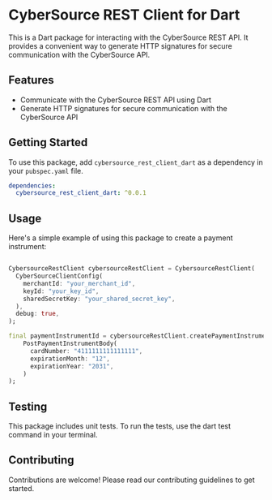 # CyberSource REST Client for Dart

This is a Dart package for interacting with the CyberSource REST API. It provides a convenient way to generate HTTP signatures for secure communication with the CyberSource API.

## Features

- Communicate with the CyberSource REST API using Dart
- Generate HTTP signatures for secure communication with the CyberSource API

## Getting Started

To use this package, add `cybersource_rest_client_dart` as a dependency in your `pubspec.yaml` file.

```yaml
dependencies:
  cybersource_rest_client_dart: ^0.0.1
```

## Usage
Here's a simple example of using this package to create a payment instrument:
```dart

CybersourceRestClient cybersourceRestClient = CybersourceRestClient(
  CyberSourceClientConfig(
    merchantId: "your_merchant_id",
    keyId: "your_key_id",
    sharedSecretKey: "your_shared_secret_key",
  ),
  debug: true,
);

final paymentInstrumentId = cybersourceRestClient.createPaymentInstrument(
    PostPaymentInstrumentBody(
      cardNumber: "4111111111111111",
      expirationMonth: "12",
      expirationYear: "2031",
    )
);
```

## Testing
This package includes unit tests. To run the tests, use the dart test command in your terminal. 

## Contributing
Contributions are welcome! Please read our contributing guidelines to get started.